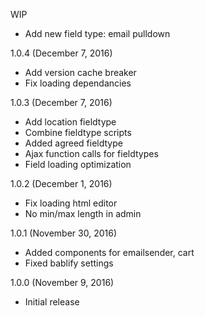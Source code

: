 WIP

- Add new field type: email pulldown

1.0.4 (December 7, 2016)

- Add version cache breaker
- Fix loading dependancies

1.0.3 (December 7, 2016)

- Add location fieldtype
- Combine fieldtype scripts
- Added agreed fieldtype
- Ajax function calls for fieldtypes
- Field loading optimization

1.0.2 (December 1, 2016)

- Fix loading html editor
- No min/max length in admin

1.0.1 (November 30, 2016)

- Added components for emailsender, cart
- Fixed bablify settings

1.0.0 (November 9, 2016)

- Initial release
